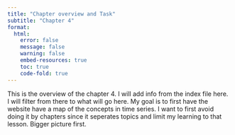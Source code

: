 ```yaml
---
title: "Chapter overview and Task"
subtitle: "Chapter 4"
format: 
  html:
    error: false
    message: false
    warning: false
    embed-resources: true
    toc: true
    code-fold: true
---
```






This is the overview of the chapter 4. I will add info from the index file here. I will filter from there to what will go here.
My goal is to first have the website have a map of the concepts in time series. I want to first avoid doing it by chapters since it seperates topics and limit my learning to that lesson. Bigger picture first.







